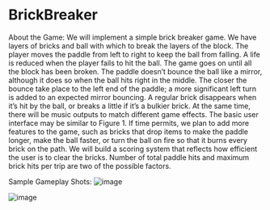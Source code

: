 # BrickBreaker

About the Game:
We will implement a simple brick breaker game. We have layers of bricks and ball with which to break the layers of the block. The player moves the paddle from left to right to keep the ball from falling. A life is reduced when the player fails to hit the ball. The game goes on until all the block has been broken.
The paddle doesn’t bounce the ball like a mirror, although it does so when the ball hits right in the middle. The closer the bounce take place to the left end of the paddle; a more significant left turn is added to an expected mirror bouncing.
A regular brick disappears when it’s hit by the ball, or breaks a little if it’s a bulkier brick. At the same time, there will be music outputs to match different game effects. The basic user interface may be similar to Figure 1. If time permits, we plan to add more features to the game, such as bricks that drop items to make the paddle longer, make the ball faster, or turn the ball on fire so that it burns every brick on the path.
 We will build a scoring system that reflects how efficient the user is to clear the bricks. Number of total paddle hits and maximum brick hits per trip are two of the possible factors.

 
Sample Gameplay Shots:
  ![image](https://github.com/LAXMAND2509/BrickBreaker/assets/114348119/a3c0fef9-e54e-49b2-b23e-1160ffd3e210)
 
  ![image](https://github.com/LAXMAND2509/BrickBreaker/assets/114348119/f53ce209-6d24-4291-8308-3c27f53d37c5)

